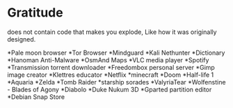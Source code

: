 # Gratitude
does not contain code that makes you explode, 
Like how it was originally designed. 


*Pale moon browser
*Tor Browser 
*Mindguard 
*Kali Nethunter 
*Dictionary 
*Hanoman Anti-Malware
*OsmAnd Maps
*VLC media player 
*Spotify 
*Transmission torrent downloader
*Freedombox personal server
*Gimp image creator 
*Klettres educator 
*Netflix 
*minecraft
*Doom
*Half-life 1
*Aquaria
*Zelda
*Tomb Raider
*starship sorades
*ValyriaTear 
*Wolfenstine - Blades of Agony 
*Diabolo 
*Duke Nukum 3D
*Gparted partition editor 
*Debian Snap Store 


